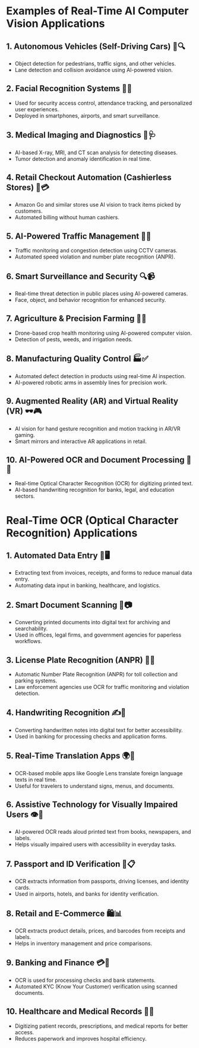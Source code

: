 # **Examples of Real-Time AI Computer Vision Applications**  

## **1. Autonomous Vehicles (Self-Driving Cars) 🚗🔍**  
- Object detection for pedestrians, traffic signs, and other vehicles.  
- Lane detection and collision avoidance using AI-powered vision.  

## **2. Facial Recognition Systems 🏢🔑**  
- Used for security access control, attendance tracking, and personalized user experiences.  
- Deployed in smartphones, airports, and smart surveillance.  

## **3. Medical Imaging and Diagnostics 🏥🩺**  
- AI-based X-ray, MRI, and CT scan analysis for detecting diseases.  
- Tumor detection and anomaly identification in real time.  

## **4. Retail Checkout Automation (Cashierless Stores) 🛒💳**  
- Amazon Go and similar stores use AI vision to track items picked by customers.  
- Automated billing without human cashiers.  

## **5. AI-Powered Traffic Management 🚦📸**  
- Traffic monitoring and congestion detection using CCTV cameras.  
- Automated speed violation and number plate recognition (ANPR).  

## **6. Smart Surveillance and Security 🔍📹**  
- Real-time threat detection in public places using AI-powered cameras.  
- Face, object, and behavior recognition for enhanced security.  

## **7. Agriculture & Precision Farming 🌾🚜**  
- Drone-based crop health monitoring using AI-powered computer vision.  
- Detection of pests, weeds, and irrigation needs.  

## **8. Manufacturing Quality Control 🏭✅**  
- Automated defect detection in products using real-time AI inspection.  
- AI-powered robotic arms in assembly lines for precision work.  

## **9. Augmented Reality (AR) and Virtual Reality (VR) 🕶️🎮**  
- AI vision for hand gesture recognition and motion tracking in AR/VR gaming.  
- Smart mirrors and interactive AR applications in retail.  

## **10. AI-Powered OCR and Document Processing 📄🤖**  
- Real-time Optical Character Recognition (OCR) for digitizing printed text.  
- AI-based handwriting recognition for banks, legal, and education sectors.  

# **Real-Time OCR (Optical Character Recognition) Applications**  

## **1. Automated Data Entry 📄🖥️**  
- Extracting text from invoices, receipts, and forms to reduce manual data entry.  
- Automating data input in banking, healthcare, and logistics.  

## **2. Smart Document Scanning 📑📷**  
- Converting printed documents into digital text for archiving and searchability.  
- Used in offices, legal firms, and government agencies for paperless workflows.  

## **3. License Plate Recognition (ANPR) 🚗📸**  
- Automatic Number Plate Recognition (ANPR) for toll collection and parking systems.  
- Law enforcement agencies use OCR for traffic monitoring and violation detection.  

## **4. Handwriting Recognition ✍️📝**  
- Converting handwritten notes into digital text for better accessibility.  
- Used in banking for processing checks and application forms.  

## **5. Real-Time Translation Apps 🌍📱**  
- OCR-based mobile apps like Google Lens translate foreign language texts in real time.  
- Useful for travelers to understand signs, menus, and documents.  

## **6. Assistive Technology for Visually Impaired Users 👁️📖**  
- AI-powered OCR reads aloud printed text from books, newspapers, and labels.  
- Helps visually impaired users with accessibility in everyday tasks.  

## **7. Passport and ID Verification 🛂📋**  
- OCR extracts information from passports, driving licenses, and identity cards.  
- Used in airports, hotels, and banks for identity verification.  

## **8. Retail and E-Commerce 🛍️📊**  
- OCR extracts product details, prices, and barcodes from receipts and labels.  
- Helps in inventory management and price comparisons.  

## **9. Banking and Finance 💳🏦**  
- OCR is used for processing checks and bank statements.  
- Automated KYC (Know Your Customer) verification using scanned documents.  

## **10. Healthcare and Medical Records 🏥📜**  
- Digitizing patient records, prescriptions, and medical reports for better access.  
- Reduces paperwork and improves hospital efficiency.  



